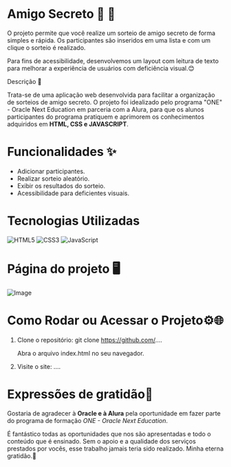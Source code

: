 # Amigo Secreto 🎁 🎉 

O projeto permite que você realize um sorteio de amigo secreto de forma simples e rápida. Os participantes são inseridos em uma lista e com um clique o sorteio é realizado.

Para fins de acessibilidade, desenvolvemos um layout com leitura de texto para melhorar a experiência de usuários com deficiência visual.😊

Descrição 📜

Trata-se de uma aplicação web desenvolvida para facilitar a organização de sorteios de amigo secreto. O projeto foi idealizado pelo programa "ONE" - Oracle Next Education em parceria com a Alura, para que os alunos participantes do programa pratiquem e aprimorem os conhecimentos adquiridos em **HTML, CSS e JAVASCRIPT**. 

# Funcionalidades ✨

- Adicionar participantes.
- Realizar sorteio aleatório.
- Exibir os resultados do sorteio.
- Acessibilidade para deficientes visuais. 

# Tecnologias Utilizadas #

![HTML5](https://img.shields.io/badge/html5-%23E34F26.svg?style=for-the-badge&logo=html5&logoColor=white) ![CSS3](https://img.shields.io/badge/css3-%231572B6.svg?style=for-the-badge&logo=css3&logoColor=white) ![JavaScript](https://img.shields.io/badge/javascript-%23323330.svg?style=for-the-badge&logo=javascript&logoColor=%23F7DF1E)

# Página do projeto 🖥️
![Image](https://github.com/user-attachments/assets/7bece620-b31b-45fc-91f6-03bec7cd9196)

# Como Rodar ou Acessar o Projeto⚙️🌐

1. Clone o repositório: git clone https://github.com/....
   
   Abra o arquivo index.html no seu navegador.

2. Visite o site: ....

# Expressões de gratidão🙏

Gostaria de agradecer à **Oracle e à Alura** pela oportunidade em fazer parte do programa de formação *ONE - Oracle Next Education*. 

É fantástico todas as oportunidades que nos são apresentadas e todo o conteúdo que é ensinado. Sem o apoio e a qualidade dos serviços prestados por vocês, esse trabalho jamais teria sido realizado. Minha eterna gratidão.🥰
